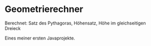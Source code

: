 # Geometrierechner
Berechnet: Satz des Pythagoras, Höhensatz, Höhe im gleichseitigen Dreieck  


Eines meiner ersten Javaprojekte.
